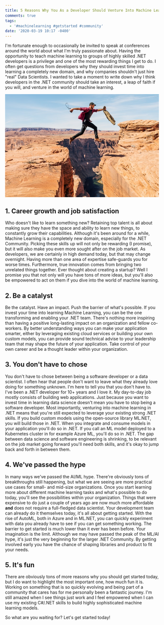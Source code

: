 ```yaml
---
title: 5 Reasons Why You As a Developer Should Venture Into Machine Learning Today
comments: true
tags:
  - '#machinelearning #getstarted #community'
date: '2020-03-19 10:17 -0400'
---
```

I'm fortunate enough to occasionally be invited to speak at conferences around the world about what I'm truly passionate about. Having the opportunity to teach machine learning to groups of highly skilled .NET developers is a privilege and one of the most rewarding things I get to do. I often get questions from developers why they should invest time into learning a completely new domain, and why companies shouldn't just hire "real" Data Scientists. I wanted to take a moment to write down why I think developers in the .NET community should take an interest, a leap of faith if you will, and venture in the world of machine learning.

![](/images/post-images/leap.jpg)

## 1. Career growth and job satisfaction

Who doesn't like to learn something new? Retaining top talent is all about making sure they have the space and ability to learn new things, to constantly grow their capabilities. Although it's been around for a while, Machine Learning is a completely new domain, especially for the .NET Community. Picking these skills up will not only be rewarding (I promise), but it will also make you even more sought after on the job market. As developers, we are certainly in high demand today, but that may change overnight. Having more than one area of expertise safe-guards you for worse times. Furthermore, true innovation comes from bringing two unrelated things together. Ever thought about creating a startup? Well I promise you that not only will you have tons of more ideas, but you'll also be empowered to act on them if you dive into the world of machine learning.

## 2. Be a catalyst

Be the catalyst. Have an impact. Push the barrier of what's possible. If you invest your time into learning Machine Learning, you can be the one transforming and enabling your .NET team. There's nothing more inspiring than having a positive long-lasting impact on an organization and fellow co-workers. By better understanding ways you can make your application smarter, either by leveraging existing cloud services or building your own custom models, you can provide sound technical advise to your leadership team that may shape the future of your application. Take control of your own career and be a thought leader within your organization.

## 3. You don't have to chose

You don't have to chose between being a software developer or a data scientist. I often hear that people don't want to leave what they already love doing for something unknown. I'm here to tell you that you don't have to. I've been a .NET developer for 10+ years and I love it. My day-to-day job mostly consists of building web applications. Just because you want to invest time in learning data science doesn't mean you have to stop being a software developer.  Most importantly, venturing into machine learning in .NET means that you're still expected to leverage your existing strong .NET skills. If you build custom models using the open-source library ML.NET, you will build those in .NET. When you integrate and consume models in your application you'll do so in .NET. If you call an ML model deployed to a Kubernetes cluster in for example Azure ML, you'll do so in .NET. The gap between data science and software engineering is shrinking, to be relevant on the job market going forward you'll need both skills, and it's okay to jump back and forth in between them.

## 4. We've passed the hype

In many ways we've passed the AI/ML hype. There're obviously tons of breakthroughs still happening, but what we are seeing are more practical use cases for small- and mid-size organizations. Once you start learning more about different machine learning tasks and what's possible to do today, you'll see the possibilities within your organization. Things that were expensive to do just a couple of years ago are now much more affordable **and** does not require a full-fledged data scientist. Your development team can already do it themselves today, it's all about getting started.  With the rise of AutoML, both in Azure and in ML.NET, you can quickly experiment with data you already have to see if you can get something working. The barrier to get started is much lower than it ever has been before. Your imagination is the limit. Although we may have passed the peak of the ML/AI hype, it's just the very beginning for the larger .NET Community. By getting involved early you have the chance of shaping libraries and product to fit your needs.

## 5. It's fun

There are obviously tons of more reasons why you should get started today, but I do want to highlight the most important one, how much fun it is. Working on something that is so quickly evolving and being part of a community that cares has for me personally been a fantastic journey. I'm still amazed when I see things just work and I feel empowered when I can use my existing C#/.NET skills to build highly sophisticated machine learning models.

So what are you waiting for? Let's get started today!